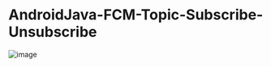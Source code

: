 # AndroidJava-FCM-Topic-Subscribe-Unsubscribe

![image](https://dev.jtindonesia.com/Gambar/Screenshot_2.png) 
